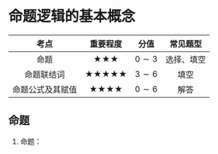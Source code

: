 # 命题逻辑的基本概念

| 考点 | 重要程度 | 分值 | 常见题型 |
| :----: | :----: | :----: | :----: |
| 命题 | ★★★ | $0\sim3$ | 选择、填空 |
| 命题联结词 | ★★★★★ | $3\sim6$ | 填空 |
| 命题公式及其赋值 | ★★★★ | $0\sim6$ | 解答 |

## 命题

1. 命题：



